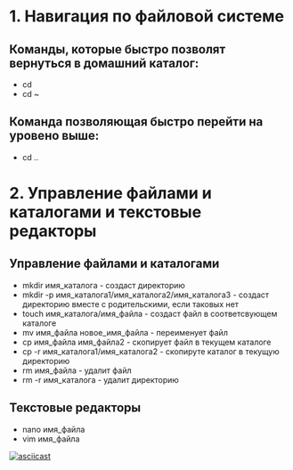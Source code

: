 # 1. Навигация по файловой системе

## Команды, которые быстро позволят вернуться в домашний каталог:

- cd
- cd ~

## Команда позволяющая быстро перейти на уровено выше:

- cd ..

# 2. Управление файлами и каталогами и текстовые редакторы

## Управление файлами и каталогами

- mkdir имя_каталога - создаст директорию
- mkdir -p имя_каталога1/имя_каталога2/имя_каталога3 - создаст директорию вместе с родительскими, если таковых нет
- touch имя_каталога/имя_файла - создаст файл в соответсвующем каталоге
- mv имя_файла новое_имя_файла - переименует файл 
- cp имя_файла имя_файла2 - скопирует файл в текущем каталоге
- cp -r имя_каталога1/имя_каталога2 - скопируте каталог в текущую директорию
- rm имя_файла - удалит файл
- rm -r имя_каталога - удалит директорию

## Текстовые редакторы

- nano имя_файла
- vim имя_файла

[![asciicast](https://asciinema.org/a/7UD9gUDqNi8xpl59cUKl5JJeO.svg)](https://asciinema.org/a/7UD9gUDqNi8xpl59cUKl5JJeO)
